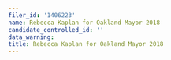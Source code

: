 ```yaml
---
filer_id: '1406223'
name: Rebecca Kaplan for Oakland Mayor 2018
candidate_controlled_id: ''
data_warning: 
title: Rebecca Kaplan for Oakland Mayor 2018
---
```

